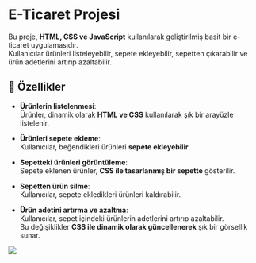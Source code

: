 # E-Ticaret Projesi

Bu proje, **HTML, CSS ve JavaScript** kullanılarak geliştirilmiş basit bir e-ticaret uygulamasıdır.  
Kullanıcılar ürünleri listeleyebilir, sepete ekleyebilir, sepetten çıkarabilir ve ürün adetlerini artırıp azaltabilir.

## 🚀 Özellikler

- **Ürünlerin listelenmesi**:  
  Ürünler, dinamik olarak **HTML ve CSS** kullanılarak şık bir arayüzle listelenir.

- **Ürünleri sepete ekleme**:  
  Kullanıcılar, beğendikleri ürünleri **sepete ekleyebilir**.

- **Sepetteki ürünleri görüntüleme**:  
  Sepete eklenen ürünler, **CSS ile tasarlanmış bir sepette** gösterilir.

- **Sepetten ürün silme**:  
  Kullanıcılar, sepete ekledikleri ürünleri kaldırabilir.

- **Ürün adetini artırma ve azaltma**:  
  Kullanıcılar, sepet içindeki ürünlerin adetlerini artırıp azaltabilir.  
  Bu değişiklikler **CSS ile dinamik olarak güncellenerek** şık bir görsellik sunar.


![](https://github.com/Rasime-Dumlupunar/e-commerce/blob/main/e-commerce.gif)
